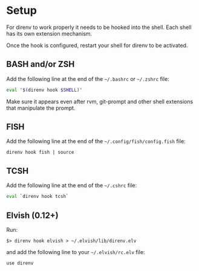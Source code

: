 # Setup

For direnv to work properly it needs to be hooked into the shell. Each shell
has its own extension mechanism.

Once the hook is configured, restart your shell for direnv to be activated.

## BASH and/or ZSH

Add the following line at the end of the `~/.bashrc` or `~/.zshrc` file:

```sh
eval "$(direnv hook $SHELL)"
```

Make sure it appears even after rvm, git-prompt and other shell extensions
that manipulate the prompt.

## FISH

Add the following line at the end of the `~/.config/fish/config.fish` file:

```fish
direnv hook fish | source
```

## TCSH

Add the following line at the end of the `~/.cshrc` file:

```sh
eval `direnv hook tcsh`
```

## Elvish (0.12+)

Run:

```
$> direnv hook elvish > ~/.elvish/lib/direnv.elv
```

and add the following line to your `~/.elvish/rc.elv` file:

```
use direnv
```
